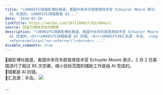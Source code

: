```yaml
---
title: "\U0001F53B据彭博社报道，美国中央司令部首席技术官 Schuyler Moore 表示，2 月 2 日美国进行了超过 85 次空袭，缩小目标范围的辅助工作是由
  AI 完成的。\U0001F53B错都是 AI..."
date: '2024-02-26'
linkTitle: https://weibo.com/1671109627/O2s9O4zxl
source: 包容万物恒河水的微博
description: "\U0001F53B据彭博社报道，美国中央司令部首席技术官 Schuyler Moore 表示，2 月 2 日美国进行了超过 85 次空袭，缩小目标范围的辅助工作是由
  AI 完成的。<br>\U0001F53B错都是 AI 的错。<br>\U0001F53B汇总源：半岛。 <img style=\"\" src=\"https://tvax4.sinaimg.cn/large/639b1bfbly1hn7ewb8am2j20i40nqtg4.jpg\"
  referrerpolicy=\"no-referrer\"><br><br> ..."
disable_comments: true
---
```

🔻据彭博社报道，美国中央司令部首席技术官 Schuyler Moore 表示，2 月 2 日美国进行了超过 85 次空袭，缩小目标范围的辅助工作是由 AI 完成的。<br>🔻错都是 AI 的错。<br>🔻汇总源：半岛。 <img style="" src="https://tvax4.sinaimg.cn/large/639b1bfbly1hn7ewb8am2j20i40nqtg4.jpg" referrerpolicy="no-referrer"><br><br> ...